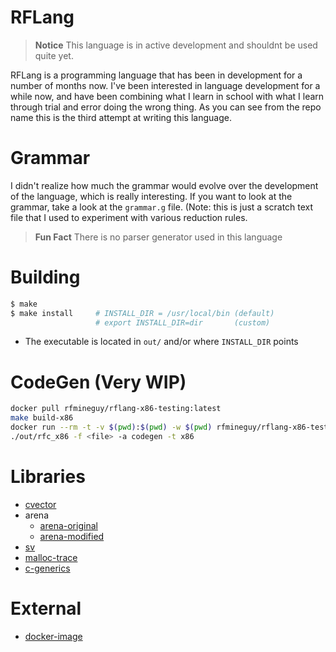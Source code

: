 # RFLang
> **Notice**
> This language is in active development and shouldnt be used quite yet.

RFLang is a programming language that has been in development for a number of months now. I've been interested in language development for a while now, and have been combining what I learn in school with what I learn through trial and error doing the wrong thing. As you can see from the repo name this is the third attempt at writing this language.

# Grammar
I didn't realize how much the grammar would evolve over the development of the language, which is really interesting.
If you want to look at the grammar, take a look at the `grammar.g` file. (Note: this is just a scratch text file that I used to experiment with various reduction rules.

> **Fun Fact**
> There is no parser generator used in this language

# Building
```bash
$ make
$ make install     # INSTALL_DIR = /usr/local/bin (default)
                   # export INSTALL_DIR=dir       (custom)
```
- The executable is located in `out/` and/or where `INSTALL_DIR` points

# CodeGen (Very WIP)
```bash
docker pull rfmineguy/rflang-x86-testing:latest
make build-x86
docker run --rm -t -v $(pwd):$(pwd) -w $(pwd) rfmineguy/rflang-x86-testing:latest
./out/rfc_x86 -f <file> -a codegen -t x86
```

# Libraries
- [cvector](https://github.com/eteran/c-vector)
- arena
    * [arena-original](https://github.com/tsoding/arena)
    * [arena-modified](https://github.com/rfmineguy/arena)
- [sv](https://github.com/tsoding/sv)
- [malloc-trace](https://github.com/rfmineguy/malloc-trace)
- [c-generics](https://github.com/rfmineguy/c-generics)

# External
- [docker-image](https://hub.docker.com/repository/docker/rfmineguy/rflang-x86-testing/general)
